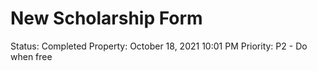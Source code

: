 # New Scholarship Form

Status: Completed
Property: October 18, 2021 10:01 PM
Priority: P2 - Do when free